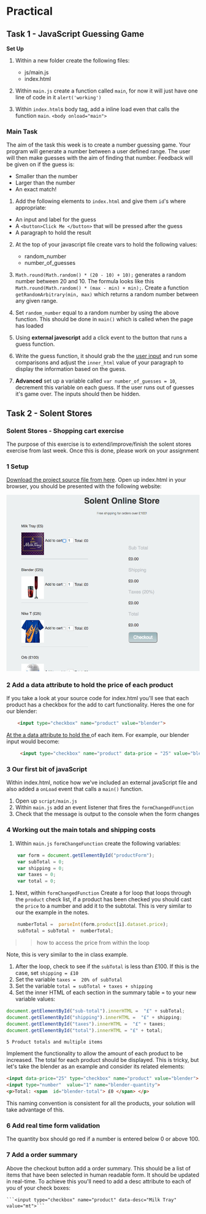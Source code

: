 # Practical 


## Task 1 - JavaScript Guessing Game


**Set Up** 

1) Within a new folder create the following files:

	- js/main.js 
	- index.html
2) Within `main.js` create a function called `main`, for now it will just have one line of code in it `alert('working')`

3) Within `index.html`s body tag, add a inline load even that calls the function `main`.   `<body onload="main">`


### Main Task 

The aim of the task this week is to create a number guessing game. Your program will generate a number between a user defined range. The user will then make guesses with the aim of finding that number. Feedback will be given on if the guess is:

- Smaller than the number
- Larger than the number 
- An exact match! 

1) Add the following elements to `index.html` and give them `id`'s where appropriate:


- An input and label for the guess 
- A `<button>Click Me </button>` that will be pressed after the guess 
- A paragraph to hold the result 


2) At the top of your javascript file create vars to hold the following values: 
	
	- random_number 
	- number_of_guesses
	
3) `Math.round(Math.random() * (20 - 10) + 10);`  generates a random number between 20 and 10. The formula looks like this `Math.round(Math.random() * (max - min) + min);`.  Create a function `getRandomArbitrary(min, max)` which returns a random number between any given range.  


4) Set `random_number` equal to a random number by using the above function. This should be done in `main()` which is called when the page has loaded
 
5) Using **external javescript** add a click event to the button that runs a guess function. 

6) Write the guess function, it should grab the the [user input](./notes_practical.html#the-document-object-accessing-html) and run some comparisons and adjust the `inner_html` value of your paragraph to display the information based on the guess. 

7) **Advanced** set up a variable called `var number_of_guesses = 10`, decrement this variable on each guess. If the user runs out of guesses it's game over. The inputs should then be hidden. 


## Task 2 - Solent Stores

### Solent Stores - Shopping cart exercise

The purpose of this exercise is to extend/improve/finish the solent stores exercise from last week. Once this is done, please work on your assignment

### 1 Setup

[Download the project source file from here](https://learn.solent.ac.uk/pluginfile.php/1608307/mod_resource/content/1/shopping_cart_exercise.zip?forcedownload=1#).  Open up index.html in your browser, you should be presented with the following website:

![website](./assets/website.png)

### 2  Add a data attribute to hold the price of each product

If you take a look at your source code for index.html you'll see that each product has a checkbox for the add to cart functionality.  Heres the one for our blender:

```html
    <input type="checkbox" name="product" value="blender">
```

[At the a data attribute to hold the ](https://sirus21.gitbooks.io/internet_technology_block_2/content/session17/enconding_information_into_elements.html) of each item. For example, our blender input would become:

```html
     <input type="checkbox" name="product" data-price = "25" value="blender">
```

### 3 Our first bit of javaScript

Within index.html, notice how we've included an external javaScript file and also added a `onLoad` event that calls a `main()` function.

1. Open up `script/main.js` 
2. Within `main.js` add an event listener that fires the `formChangedFunction`
3. Check that the message is output to the console when the form changes

### 4 Working out the main totals and shipping costs

1. Within `main.js` `formChangeFunction` create the following variables:

```javascript
    var form = document.getElementById("productForm"); 
    var subTotal = 0;
    var shipping = 0;
    var taxes = 0;
    var total = 0;
```

1. Next, within `formChangedFunction` Create a for loop that loops through the `product` check list, if a product has been checked you should cast the `price` to a number and add it to the subtotal. This is very similar to our the example in the notes.  

```javascript
    numberTotal =  parseInt(form.product[i].dataset.price);
    subTotal = subTotal +  numberTotal;
```

> > how to access the price from within the loop

Note, this is very similar to the in class example.

1. After the loop, check to see if the `subTotal` is less than £100. If this is the case, set `shipping = £10`  
2. Set the variable `taxes =  20% of subTotal`
3. Set the variable `total = subTotal + taxes + shipping`
4. Set the inner HTML of each section in the summary table = to your new variable values:

```javascript
document.getElementById("sub-total").innerHTML =  "£" + subTotal;
document.getElementById("shipping").innerHTML =  "£" + shipping;
document.getElementById("taxes").innerHTML =  "£" + taxes;
document.getElementById("total").innerHTML = "£" + total;
```

```
5 Product totals and multiple items
```

Implement the functionality to allow the amount of each product to be increased. The total for each product should be displayed.   This is tricky, but let's take the blender as an example and consider its related elements:

```html
<input data-price="25" type="checkbox" name="product" value="blender">  
<input type="number"  value="1" name="blender-quantity"> 
<p>Total: <span  id="blender-total"> £0 </span> </p>
```

This naming convention is consistent for all the products, your solution will take advantage of this.

### 6 Add real time form validation

The quantity box should go red if a number is entered below 0 or above 100.



### 7 Add a order summary

Above the checkout button add a order summary. This should be a list of items that have been selected in human readable form. It should be updated in real-time. To achieve this you'll need to add a desc attribute to each of you of your check boxes:



    ```<input type="checkbox" name="product" data-desc="Milk Tray" value="mt">```



